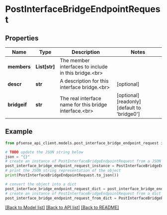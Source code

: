 # PostInterfaceBridgeEndpointRequest


## Properties

Name | Type | Description | Notes
------------ | ------------- | ------------- | -------------
**members** | **List[str]** | The member interfaces to include in this bridge.&lt;br&gt; | 
**descr** | **str** | A description for this interface bridge.&lt;br&gt; | [optional] 
**bridgeif** | **str** | The real interface name for this bridge interface.&lt;br&gt; | [optional] [readonly] [default to 'bridge0']

## Example

```python
from pfsense_api_client.models.post_interface_bridge_endpoint_request import PostInterfaceBridgeEndpointRequest

# TODO update the JSON string below
json = "{}"
# create an instance of PostInterfaceBridgeEndpointRequest from a JSON string
post_interface_bridge_endpoint_request_instance = PostInterfaceBridgeEndpointRequest.from_json(json)
# print the JSON string representation of the object
print(PostInterfaceBridgeEndpointRequest.to_json())

# convert the object into a dict
post_interface_bridge_endpoint_request_dict = post_interface_bridge_endpoint_request_instance.to_dict()
# create an instance of PostInterfaceBridgeEndpointRequest from a dict
post_interface_bridge_endpoint_request_from_dict = PostInterfaceBridgeEndpointRequest.from_dict(post_interface_bridge_endpoint_request_dict)
```
[[Back to Model list]](../README.md#documentation-for-models) [[Back to API list]](../README.md#documentation-for-api-endpoints) [[Back to README]](../README.md)


